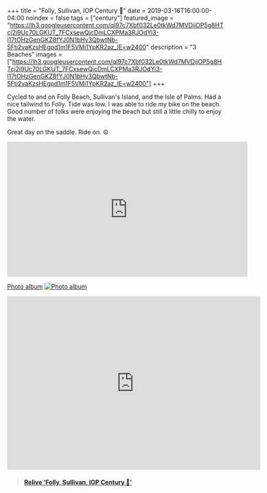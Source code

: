 +++
title =  "Folly, Sullivan, IOP Century 💯"
date = 2019-03-16T16:00:00-04:00
noindex = false
tags = ["century"]
featured_image = "https://lh3.googleusercontent.com/ql97c7Xbf032Le0tkWd7MVDijOP5g8HTcj2i9Uc70LGKUT_7FCxsewQjcDmLCXPMa3RJOdYi3-l17tOHzGenGKZ8fYJ0N1bHy3QbwtNb-5Ftj2vaKzsHEgpd1m1F5VMi1YpKR2az_IE=w2400"
description = "3 Beaches"
images = ["https://lh3.googleusercontent.com/ql97c7Xbf032Le0tkWd7MVDijOP5g8HTcj2i9Uc70LGKUT_7FCxsewQjcDmLCXPMa3RJOdYi3-l17tOHzGenGKZ8fYJ0N1bHy3QbwtNb-5Ftj2vaKzsHEgpd1m1F5VMi1YpKR2az_IE=w2400"]
+++

Cycled to and on Folly Beach, Sullivan's Island, and the Isle of Palms. Had a nice tailwind to Folly. Tide was low. I was able to ride my bike on the beach. Good number of folks were enjoying the beach but still a little chilly to enjoy the water.

Great day on the saddle. Ride on. ☮

<iframe width="560" height="315" src="https://www.youtube.com/embed/HSP2vIhWe9A" frameborder="0" allow="accelerometer; autoplay; encrypted-media; gyroscope; picture-in-picture" allowfullscreen></iframe>

[Photo album](https://photos.app.goo.gl/JQBvavWpTA5vB5aFA)
[![Photo album](https://lh3.googleusercontent.com/VY4e7pbbYQRUbU1HrUUK1wZdgjTb2E_bZcDaygPDOFeoGXf7SBZ-TJ4GUmKtrccRg6755JosnoTXMtAr-h-LuFbjic3csPzDyjnAMaVDFkTqUSEduTm01wOt_TMgaiG09BQZclE4r_c=w2400)](https://photos.app.goo.gl/JQBvavWpTA5vB5aFA)

<iframe height='405' width='590' frameborder='0' allowtransparency='true' scrolling='no' src='https://www.strava.com/activities/2217937574/embed/43ac338fc32345d1be190de20e70f3eb63ab1fbc'></iframe>

<blockquote class="embedly-card" data-card-controls="0" data-card-key="f1631a41cb254ca5b035dc5747a5bd75"><h4><a href="https://www.relive.cc/view/2217937574?r=embed-site">Relive 'Folly, Sullivan, IOP Century 💯'</a></h4></blockquote>
        <script async src="https://cdn.embedly.com/widgets/platform.js" charset="UTF-8"></script>
